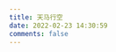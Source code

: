 ```yaml
---
title: 天马行空
date: 2022-02-23 14:30:59
comments: false
---
```


<body> 
    <script type="text/javascript" src="https://unpkg.com/artitalk"></script>
    <div id="artitalk_main"></div>
    <script>
    new Artitalk({
        appId: '0OltD8NasiDFXPO8oxXls0Ix-MdYXbMMI', // Your LeanCloud appId
        appKey: '9HHMJXht4sYevoiyhIRWRioN' // Your LeanCloud appKey
    })
    </script>
</body>